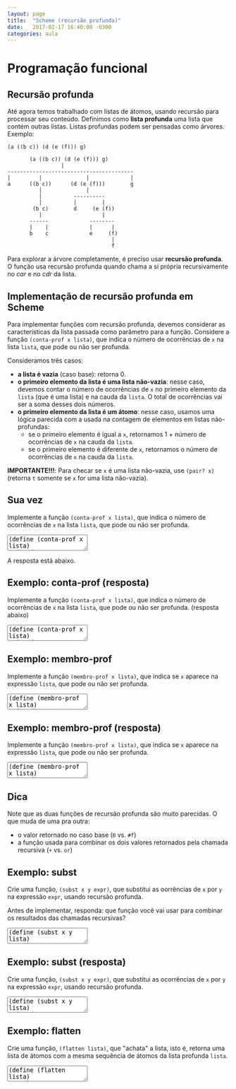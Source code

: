 ```yaml
---
layout: page
title:  "Scheme (recursão profunda)"
date:   2017-02-17 16:40:00 -0300
categories: aula
---
```


# Programação funcional

## Recursão profunda

Até agora temos trabalhado com listas de átomos, usando recursão para processar seu conteúdo. Definimos como **lista profunda** uma lista que contém outras listas. Listas profundas podem ser pensadas como árvores. Exemplo:

<!-- https://www.cs.bham.ac.uk/research/projects/poplog/paradigms_lectures/lecture9.html -->

```
(a ((b c)) (d (e (f))) g)
```

```
       (a ((b c)) (d (e (f))) g)
                 |
----------------------------------------
|         |              |             |
a      ((b c))      (d (e (f)))        g
          |              |
          |          ----------
          |          |        |
        (b c)        d     (e (f))
          |                   |
       ------             --------
       |    |             |      |
       b    c             e     (f)
                                 |
                                 f
```

Para explorar a árvore completamente, é preciso usar **recursão profunda**. O função usa recursão profunda quando chama a si própria recursivamente no *car* e no *cdr* da lista.

## Implementação de recursão profunda em Scheme

Para implementar funções com recursão profunda, devemos considerar as características da lista passada como parâmetro para a função. Considere a função `(conta-prof x lista)`, que indica o número de ocorrências de `x` na lista `lista`, que pode ou não ser profunda.

Consideramos três casos:

- **a lista é vazia** (caso base): retorna 0.
- **o primeiro elemento da lista é uma lista não-vazia**: nesse caso, devemos contar o número de ocorrências de `x` no primeiro elemento da `lista` (que é uma lista) e na cauda da `lista`. O total de ocorrências vai ser a soma desses dois números.
- **o primeiro elemento da lista é um átomo**: nesse caso, usamos uma lógica parecida com a usada na contagem de elementos em listas não-profundas:
    - se o primeiro elemento é igual a `x`, retornamos 1 + número de ocorrências de `x` na cauda da `lista`.
    - se o primeiro elemento é diferente de `x`, retornamos o número de ocorrências de `x` na cauda da `lista`.

**IMPORTANTE!!!**: Para checar se `x` é uma lista não-vazia, use `(pair? x)` (retorna `t` somente se `x` for uma lista não-vazia).

## Sua vez

Implemente a função `(conta-prof x lista)`, que indica o número de ocorrências de `x` na lista `lista`, que pode ou não ser profunda.

<textarea class="code lang-scheme">
(define (conta-prof x lista)
  (cond
    ; lista vazia
    ((null? lista) ...)
    ; 1o elem é uma lista não-vazia
    ((pair? (car lista)) ...)
    ; 1o elemento é um átomo igual a x
    ((equal? x (car lista)) ...)
    ; 1o elemento é um átomo diferente de x
    (else ...)))

; testes
(teste 0 (conta-prof 'j '(c ((b a)) (d (e (c))) g)))
(teste 2 (conta-prof 'c '(c ((b a)) (d (e (c))) g)))
</textarea>

A resposta está abaixo.

## Exemplo: conta-prof (resposta)

Implemente a função `(conta-prof x lista)`, que indica o número de ocorrências de `x` na lista `lista`, que pode ou não ser profunda. (resposta abaixo)

<textarea class="code lang-scheme">
(define (conta-prof x lista)
  (cond
    ; lista vazia
    ((null? lista) 0)
    ; 1o elem é uma lista não-vazia
    ((pair? (car lista))
      (+ (conta-prof x (car lista))
         (conta-prof x (cdr lista))))
    ; 1o elemento é um átomo igual a x
    ((equal? x (car lista)) 
      (+ 1 (conta-prof x (cdr lista)))) 
    ; 1o elemento é um átomo diferente de x
    (else (conta-prof x (cdr lista)))))

; testes
(teste 0 (conta-prof 'j '(c ((b a)) (d (e (c))) g)))
(teste 2 (conta-prof 'c '(c ((b a)) (d (e (c))) g)))
</textarea>

## Exemplo: membro-prof

Implemente a função `(membro-prof x lista)`, que indica se `x` aparece na expressão `lista`, que pode ou não ser profunda.

<textarea class="code lang-scheme">
(define (membro-prof x lista)
  (cond
    ; lista vazia
    (... ...)
    ; 1o elem é uma lista não-vazia
    (... ...)
    ; 1o elemento é um átomo igual a x
    (... ...)
    ; 1o elemento é um átomo diferente de x
    (... ...)))

; testes
(teste #f (membro-prof 5 '(1 2 3)))
(teste #t (membro-prof 5 '(1 2 3 (4 5))))
(teste #t (membro-prof 5 '(1 2 (3 (5 4)))))
(teste #f (membro-prof '() '(1 2 3)))
(teste #t (membro-prof '() '(1 () 2 3)))
(teste #t (membro-prof '() '(())))
</textarea>

## Exemplo: membro-prof (resposta)

Implemente a função `(membro-prof x lista)`, que indica se `x` aparece na expressão `lista`, que pode ou não ser profunda.

<textarea class="code lang-scheme">
(define (membro-prof x lista)
  (cond
    ; nenhum átomo é membro da lista vazia
    ((null? lista) #f)
    ; 1o elemento é uma lista não-vazia
    ((pair? (car lista))
      (or (membro-prof x (car lista))
          (membro-prof x (cdr lista))))
    ; 1o elemento é um átomo
    (else
      (or (equal? (car lista) x)
          (membro-prof x (cdr lista))))))

(teste #f (membro-prof 5 '(1 2 3)))
(teste #t (membro-prof 5 '(1 2 3 (4 5))))
(teste #t (membro-prof 5 '(1 2 (3 (5 4)))))
(teste #f (membro-prof '() '(1 2 3)))
(teste #t (membro-prof '() '(1 () 2 3)))
(teste #t (membro-prof '() '(())))
</textarea>

<!--
<textarea class="code lang-scheme">
(define (membro-prof x expr)
  (cond
    ((not (pair? expr)) (equal? x expr))
    (else (or
      (membro-prof x (car expr))
      (membro-prof x (cdr expr))))))

(print (membro-prof 5 '(1 2 3)))
(print (membro-prof 5 '(1 2 3 (4 5))))
(print (membro-prof 5 '(1 2 (3 (5 4)))))
</textarea>
-->

## Dica

Note que as duas funções de recursão profunda são muito parecidas. O que muda de uma pra outra:

- o valor retornado no caso base (`0` vs. `#f`)
- a função usada para combinar os dois valores retornados pela chamada recursiva (`+` vs. `or`)

## Exemplo: subst

Crie uma função, `(subst x y expr)`, que substitui as oorrências de `x` por `y` na expressão `expr`, usando recursão profunda.

Antes de implementar, responda: que função você vai usar para combinar os resultados das chamadas recursivas? 

<textarea class="code lang-scheme">
(define (subst x y lista)
  ...)

(teste '(0 (0 3 (5 0))) (subst 1 0 '(1 (1 3 (5 1)))))
</textarea>

## Exemplo: subst (resposta)

Crie uma função, `(subst x y expr)`, que substitui as ocorrências de `x` por `y` na expressão `expr`, usando recursão profunda.

<textarea class="code lang-scheme">
(define (subst x y lista)
  (cond
    ; lista vazia
    ((null? lista) '())
    ; 1o elemento da lista é uma lista
    ((pair? (car lista))
      (cons (subst x y (car lista)) (subst x y (cdr lista))))
    ; 1o elemento da lista é um átomo igual a x
    ((equal? (car lista) x)
      (cons y (subst x y (cdr lista))))
    ; 1o elemento da lista é um átomo diferente de x
    (else
      (cons (car lista) (subst x y (cdr lista))))))

(teste '(0 (0 3 (5 0))) (subst 1 0 '(1 (1 3 (5 1)))))
</textarea>

## Exemplo: flatten

Crie uma função, `(flatten lista)`, que "achata" a lista, isto é, retorna uma lista de átomos com a mesma sequência de átomos da lista profunda `lista`. 


<textarea class="code lang-scheme">
(define (flatten lista)
  ...)

(teste '(1 2 3 4 5 6 7) (flatten '(1 ((2 3) (4 (5)) 6) 7)))

</textarea>

<!--
Escreva uma função que remove apenas a primeira ocorrência do átomo em uma estrutura de lista profunda.

Escreva uma função que substitui todas as ocorrências do átomo old por um átomo new em uma estrutura de lista profunda.

Escreva uma função que inverte todos os elementos de uma lista genérica (versão genérica de inverte / reverse) 
-->
